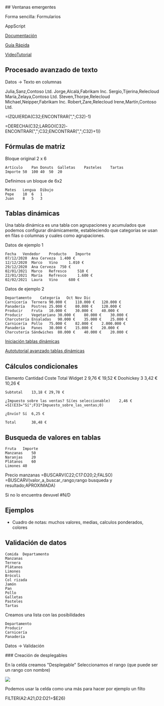 ## Ventanas emergentes

Forma sencilla: Formularios

AppScript

[Documentación](https://developers.google.com/apps-script/guides/sheets?hl=es-419)

[Guía Rápida](https://developers.google.com/apps-script/quickstart/custom-functions?hl=es-419)

[VideoTutorial](https://www.youtube.com/watch?v=HoMQlPwbgPo)

## Procesado avanzado de texto

Datos -> Texto en columnas

Julia,Sanz,Contoso Ltd.
Jorge,Alcalá,Fabrikam Inc.
Sergio,Tijerina,Relecloud
María,Zelaya,Contoso Ltd.
Steven,Thorpe,Relecloud
Michael,Neipper,Fabrikam Inc.
Robert,Zare,Relecloud
Irene,Martín,Contoso Ltd.

=IZQUIERDA(C32;ENCONTRAR(",";C32)-1)

=DERECHA(C32;LARGO(C32)-ENCONTRAR(",";C32;ENCONTRAR(",";C32)+1))


## Fórmulas de matriz

Bloque original 2 x 6

	Artículo	Pan	Donuts	Galletas	Pasteles	Tartas
	Importe	50	100	40	50	20

Definimos un bloque de 6x2

	Mates	Lengua	Dibujo
	Pepe	10	6	1
	Juan	8	5	3

## Tablas dinámicas


Una tabla dinámica es una tabla con agrupaciones y acumulados que podemos configurar dinámicamente, estableciendo que categorías se usan en filas o columnas y cuales como agrupaciones.

Datos de ejemplo 1

	Fecha	Vendedor	Producto	Importe
	07/12/2020	Ana	Cerveza	 1.400 € 
	12/12/2020	Marco	Vino	 1.010 € 
	29/12/2020	Ana	Cerveza	 750 € 
	02/01/2021	Marco	Refresco	 510 € 
	22/01/2021	María	Refresco	 1.600 € 
	02/02/2021	Laura	Vino	 680 € 


Datos de ejemplo 2

	Departamento	Categoría	Oct	Nov	Dic
	Carnicería	Ternera	90.000 €	110.000 €	120.000 €
	Panadería	Postres	25.000 €	80.000 €	120.000 €
	Producir	Fruta	10.000 €	30.000 €	40.000 €
	Producir	Vegetariano	30.000 €	80.000 €	30.000 €
	Charcutería	Ensaladas	90.000 €	35.000 €	25.000 €
	Carnicería	Pollo	75.000 €	82.000 €	2.000.000 €
	Panadería	Panes	30.000 €	15.000 €	20.000 €
	Charcutería	Sándwiches	80.000 €	40.000 €	20.000 €


[Iniciación tablas dinámicas](https://1drv.ms/x/s!AirzHNsE7Ye2jgIX9eIQcBAsVByv?e=2UooQf)

[Autotutorial avanzado tablas dinámicas](https://1drv.ms/x/s!AirzHNsE7Ye2jgGTHV66yjqTEHxS?e=aqLHVr)

## Cálculos condicionales


Elemento	Cantidad	Coste	Total
Widget	2	9,76 €	19,52 €
Doohickey	3	3,42 €	10,26 €
			
	Subtotal	13,18 €	29,78 €
			
	¿Impuesto sobre las ventas?	Sí(es seleccionable)	2,46 €  =SI(E33="Sí";F31*Impuesto_sobre_las_ventas;0)
			
	¿Envío?	Sí	6,25 €
			
	Total		38,48 €
			

## Busqueda de valores en tablas

	Fruta	Importe
	Manzanas	50
	Naranjas	20
	Plátanos	60
	Limones	40



Precio manzanas =BUSCARV(C22;C17:D20;2;FALSO)
=BUSCARV(valor_a_buscar_rango;rango busqueda y resultado;APROXIMADA)

Si no lo encuentra devuvel #N/D


## Ejemplos

* Cuadro de notas: muchos valores, medias, calculos ponderados, colores

## Validación de datos

	Comida	Departamento
	Manzanas	
	Ternera	
	Plátanos	
	Limones	
	Brócoli	
	Col rizada	
	Jamón	
	Pan	
	Pollo	
	Galletas	
	Pasteles	
	Tartas	

Creamos una lista con las posibilidades

	Departamento
	Producir
	Carnicería
	Panadería

Datos -> Validación

### Creación de desplegables

En la celda creamos "Desplegable" 
Seleccionamos el rango (que puede ser un rango con nombre)

![](./images/Validación_desplegable.png)

Podemos usar la celda como una más para hacer por ejemplo un filto

FILTER(A2:A21;$D2:$D21=$E26)

